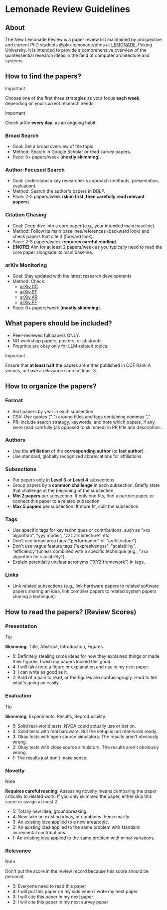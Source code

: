 # Lemonade Review Guidelines

## About

The New Lemonade Review is a paper review list maintained by prospective and current PhD students @pku-lemonade/phds at [LEMONADE](https://www.youwei.xyz), Peking University. It is intended to provide a comprehensive overview of the quintessential research ideas in the field of computer architecture and systems.

## How to find the papers?

> [!IMPORTANT]
> Choose one of the first three strategies as your focus **each week**, depending on your current research needs.

> [!IMPORTANT]
> Check arXiv **every day**, as an ongoing habit!

### **Broad Search**

- Goal: Get a broad overview of the topic.
- Method: Search in Google Scholar or read survey papers.
- Pace: 5+ papers/week (**mostly skimming**).

### **Author-Focused Search**

- Goal: Understand a key researcher's approach (methods, presentation, evaluation).
- Method: Search the author's papers in DBLP.
- Pace: 2-5 papers/week (**skim first, then carefully read relevant papers**).

### **Citation Chasing**

- Goal: Deep dive into a core paper (e.g., your intended main baseline).
- Method: Follow its main baselines/references (backward look) and check papers that cite it (forward look).
- Pace: 2-3 papers/week (**requires careful reading**).
- **[!NOTE]** Aim for at least 2 papers/week as you typically need to read the core paper alongside its main baseline.

### **arXiv Monitoring**

- Goal: Stay updated with the latest research developments
- Method: Check:
  - [arXiv.DC](https://papers.cool/arxiv/cs.DC)
  - [arXiv.ET](https://papers.cool/arxiv/cs.ET)
  - [arXiv.AR](https://papers.cool/arxiv/cs.AR)
  - [arXiv.PF](https://papers.cool/arxiv/cs.PF)
- Pace: 0+ papers/week (**mostly skimming**).

## What papers should be included?

- Peer-reviewed full papers ONLY.
- NO workshop papers, posters, or abstracts.
- Preprints are okay only for LLM-related topics.

> [!IMPORTANT]
> Ensure that **at least half** the papers are either published in CCF Rank A venues, or have a relavance score at least 3.

## How to organize the papers?

### Format

- Sort papers by year in each subsection.
- CSV: Use quotes (" ") around titles and tags containing commas ","
- PR: Include search strategy, keywords, and note which papers, if any, were read carefully (as opposed to skimmed) in PR title and description.

### Authors

- Use the **affiliation** of the **corresponding author** (or **last author**).
- Use standard, globally recognized abbreviations for affiliations.

### Subsections

- Put papers only in **Level 3** or **Level 4** subsections.
- Group papers by a **common challenge** in each subsection. Briefly state that challenge at the beginning of the subsection.
- **Min 2 papers** per subsection. If only one fits, find a partner paper, or connect this paper to a related subsection.
- **Max 5 papers** per subsection. If more fit,  split the subsection.

### Tags

- Use specific tags for key techniques or contributions, such as "xxx algorithm", "yyy model", "zzz architecture", etc.
- Don't use broad area tags ("performance" or "architecture").
- Don't use vague feature tags ("expresiveness", "scalability", "efficiency")unless combined with a specific technique (e.g., "xxx algorithm for scalability").
- Explain potentially unclear acronyms ("XYZ framework") in tags.

### Links

- Link related subsections (e.g., link hardware papers to related software papers sharing an idea, link compiler papers to related system papers sharing a technique).

## How to read the papers? (Review Scores)

### Presentation

> [!Tip]
> **Skimming**: Title, Abstract, Introduction, Figures.

- 5: Definitely stealing some ideas for how they explained things or made their figures. I wish my papers looked this good.
- 4: I will take note a figure or explanation and use in my next paper.
- 3: I can write as good as it.
- 2: Kind of a pain to read, or the figures are confusing/ugly. Hard to tell what's going on easily.

### Evaluation

> [!Tip]
> **Skimming**: Experiments, Results, Reproducibility.

- 5: Solid real-world tests. NVDA could actually use or bet on.
- 4: Solid tests with real hardware. But the setup is not real-wrold ready.
- 3: Okay tests with open source simulators. The results aren't obviously wrong.
- 2: Okay tests with close source simulators. The results aren't obviously wrong.
- 1: The results just don't make sense.

### Novelty

> [!Note]
> **Requires careful reading**: Assessing novelty means comparing the paper critically to related work. If you only skimmed the paper, either skip this score or assign at most 2.

- 5: Totally new idea; groundbreaking.
- 4: New take on existing ideas, or combines them smartly.
- 3: An existing idea applied to a new area/topic.
- 2: An existing idea applied to the same problem with standard incremental contributions.
- 1: An existing idea applied to the same problem with minor variations.

### Relevance

> [!NOTE]
> Don't put the score in the review record because this score should be personal.

- 5: Everyone need to read this paper
- 4: I will put this paper on my side when I write my next paper
- 3: I will cite this paper in my next paper
- 2: I will cite this paper in my next survey paper

